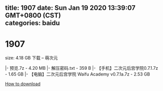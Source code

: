 
title: 1907
date: Sun Jan 19 2020 13:39:07 GMT+0800 (CST)    
categories: baidu
---

# 1907
size: 4.18 GB
 下载 – 萌次元
 
|- 预览.7z - 4.20 MB
|- 解压密码.txt - 359 B
|- 【手机】二次元后宫学院0.7.1.7z - 1.65 GB
|- 【电脑】二次元后宫学院 Waifu Academy v0.7.1a.7z - 2.53 GB

[How to download](https://bpcam.bemobtrk.com/go/2ceec3aa-1ca2-46d6-b9ff-aaa5c184517c?jno=5026)